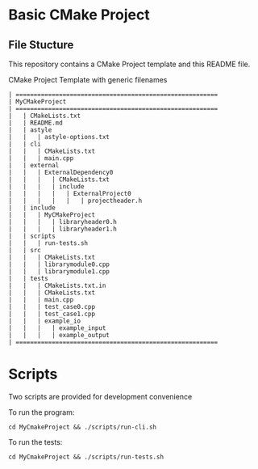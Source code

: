 # Basic CMake Project

## File Stucture
This repository contains a CMake Project template and this README file. 

CMake Project Template with generic filenames
```
| ========================================================
| MyCMakeProject
| ========================================================
|   | CMakeLists.txt
|   | README.md
|   | astyle
|   |   | astyle-options.txt
|   | cli
|   |   | CMakeLists.txt
|   |   | main.cpp
|   | external
|   |   | ExternalDependency0
|   |   |   | CMakeLists.txt
|   |   |   | include
|   |   |   |   | ExternalProject0
|   |   |   |   |   | projectheader.h
|   | include
|   |   | MyCMakeProject
|   |   |   | libraryheader0.h
|   |   |   | libraryheader1.h
|   | scripts
|   |   | run-tests.sh
|   | src
|   |   | CMakeLists.txt
|   |   | librarymodule0.cpp
|   |   | librarymodule1.cpp
|   | tests
|   |   | CMakeLists.txt.in
|   |   | CMakeLists.txt
|   |   | main.cpp
|   |   | test_case0.cpp
|   |   | test_case1.cpp
|   |   | example_io
|   |   |   | example_input
|   |   |   | example_output
| ========================================================
```

# Scripts

Two scripts are provided for development convenience

To run the program:
```
cd MyCmakeProject && ./scripts/run-cli.sh 
```
To run the tests:
```
cd MyCmakeProject && ./scripts/run-tests.sh 
```
